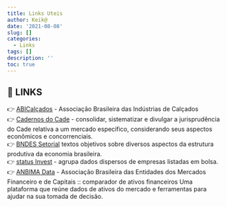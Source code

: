 ```yaml
---
title: Links Uteis
author: Keik@
date: '2021-08-08'
slug: []
categories:
  - Links
tags: []
description: ''
toc: true
---
```


## :link: LINKS

:point_right:	 [ABICalçados](https://www.abicalcados.com.br/) - Associação Brasileira das Indústrias de Calçados   
:point_right:	 [Cadernos do Cade](https://www.gov.br/cade/pt-br/centrais-de-conteudo/publicacoes/estudos-economicos/cadernos-do-cade) - consolidar, sistematizar e divulgar a jurisprudência do Cade relativa a um mercado específico, considerando seus aspectos econômicos e concorrenciais.  
:point_right:	 [BNDES Setorial](https://www.bndes.gov.br/SiteBNDES/bndes/bndes_pt/Galerias/Convivencia/Publicacoes/Consulta_Expressa/Tipo/BNDES_Setorial/) textos objetivos sobre diversos aspectos da estrutura produtiva da economia brasileira.  
:point_right:	 [status Invest](https://statusinvest.com.br/acoes) - agrupa dados dispersos de empresas listadas em bolsa.  
:point_right:	[ANBIMA Data](https://data.anbima.com.br/) - Associação Brasileira das Entidades dos Mercados Financeiro e de Capitais ::  comparador de ativos financeiros Uma plataforma que reúne dados de ativos do mercado e ferramentas para ajudar na sua tomada de decisão.


 
